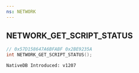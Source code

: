 ```yaml
---
ns: NETWORK
---
```

## NETWORK_GET_SCRIPT_STATUS

```c
// 0x57D158647A6BFABF 0x2BE9235A
int NETWORK_GET_SCRIPT_STATUS();
```

```
NativeDB Introduced: v1207
```


